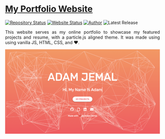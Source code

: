 # <a href="https://www.adamjemal.com/" target="_blank">My Portfolio Website</a>

[![Repository Status](https://img.shields.io/badge/Repository%20Status-Maintained-dark%20green.svg)](https://github.com/Adam20058/AdamJ_CV)
[![Website Status](https://img.shields.io/badge/Website%20Status-Online-green)](https://www.adamjemal.com)
[![Author](https://img.shields.io/badge/Author-Adam%20Jemal-blue.svg)](https://www.linkedin.com/in/adamjemal/)
![Latest Release](https://img.shields.io/github/last-commit/Adam20058/AdamJ_CV)

 <p align="justify">This website serves as my online portfolio to showcase my featured projects and resume, with a particle.js aligned theme. It was made using using vanilla JS, HTML, CSS, and ❤️.</p>

![My Portfolio Website](./img/AdamJ_PortfolioSite.png)
